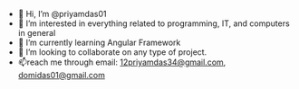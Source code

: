 - 👋 Hi, I’m @priyamdas01
- 👀 I’m interested in everything related to programming, IT, and computers in general
- 🌱 I’m currently learning Angular Framework
- 💞️ I’m looking to collaborate on any type of project.
- 📫reach me through email: 12priyamdas34@gmail.com, domidas01@gmail.com

<!---
priyamdas01/priyamdas01 is a ✨ special ✨ repository because its `README.md` (this file) appears on your GitHub profile.
You can click the Preview link to take a look at your changes.
--->
